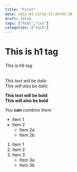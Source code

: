 ```yaml
---
title: "First"
date: 2022-03-31T16:53:39+05:30
draft: false
tags: ["html","css"]
categories: ["tech"]
---
```


# This is h1 tag
###### This is h6 tag

*This text will be italic*  
_This will also be italic_  

**This text will be bold**  
__This will also be bold__

*You **can** combine them*

* Item 1
* Item 2
    * Item 2a
    * Item 2b

1. Item 1
2. Item 2
3. Item 3
    * Item 3a
    * Item 3b